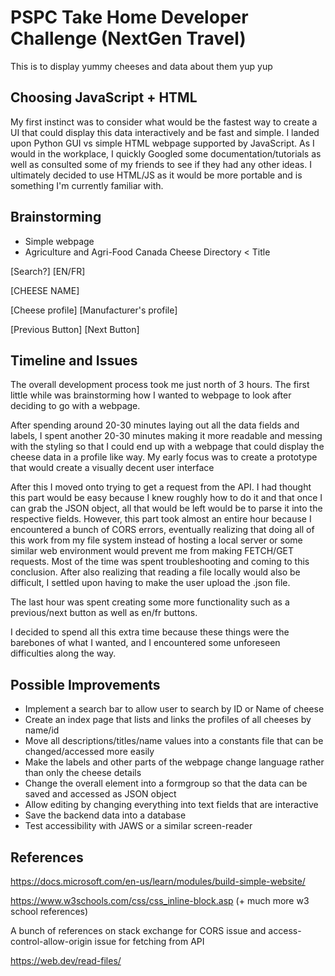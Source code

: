 # PSPC Take Home Developer Challenge (NextGen Travel)

This is to display yummy cheeses and data about them yup yup

## Choosing JavaScript + HTML
My first instinct was to consider what would be the fastest way to create a UI that could display this data interactively and be fast and simple.
I landed upon Python GUI vs simple HTML webpage supported by JavaScript. As I would in the workplace, I quickly Googled some documentation/tutorials as well as consulted some of my friends to see if they had any other ideas. I ultimately decided to use HTML/JS as it would be more portable and is something I'm currently familiar with.

## Brainstorming
- Simple webpage
- Agriculture and Agri-Food Canada Cheese Directory < Title

[Search?] [EN/FR]

[CHEESE NAME]

[Cheese profile]
[Manufacturer's profile]

[Previous Button] [Next Button]

## Timeline and Issues
The overall development process took me just north of 3 hours. The first little while was brainstorming how I wanted to webpage to look after deciding to go with a webpage.

After spending around 20-30 minutes laying out all the data fields and labels, I spent another 20-30 minutes making it more readable and messing with the styling so that I could end up with a webpage that could display the cheese data in a profile like way. My early focus was to create a prototype that would create a visually decent user interface

After this I moved onto trying to get a request from the API. I had thought this part would be easy because I knew roughly how to do it and that once I can grab the JSON object, all that would be left would be to parse it into the respective fields. However, this part took almost an entire hour because I encountered a bunch of CORS errors, eventually realizing that doing all of this work from my file system instead of hosting a local server or some similar web environment would prevent me from making FETCH/GET requests. Most of the time was spent troubleshooting and coming to this conclusion. After also realizing that reading a file locally would also be difficult, I settled upon having to make the user upload the .json file.

The last hour was spent creating some more functionality such as a previous/next button as well as en/fr buttons.

I decided to spend all this extra time because these things were the barebones of what I wanted, and I encountered some unforeseen difficulties along the way.

## Possible Improvements
- Implement a search bar to allow user to search by ID or Name of cheese
- Create an index page that lists and links the profiles of all cheeses by name/id
- Move all descriptions/titles/name values into a constants file that can be changed/accessed more easily
- Make the labels and other parts of the webpage change language rather than only the cheese details
- Change the overall element into a formgroup so that the data can be saved and accessed as JSON object
- Allow editing by changing everything into text fields that are interactive
- Save the backend data into a database
- Test accessibility with JAWS or a similar screen-reader

## References
https://docs.microsoft.com/en-us/learn/modules/build-simple-website/

https://www.w3schools.com/css/css_inline-block.asp (+ much more w3 school references)

A bunch of references on stack exchange for CORS issue and access-control-allow-origin issue for fetching from API

https://web.dev/read-files/
